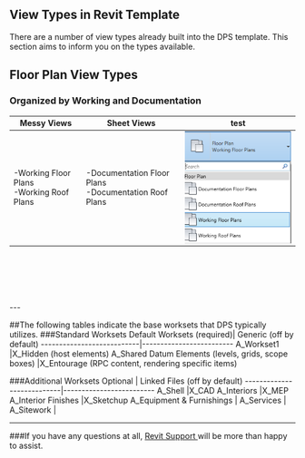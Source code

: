 ## View Types in Revit Template

There are a number of view types already built into the DPS template. This section aims to inform you on the types available.
## Floor Plan View Types 
### Organized by Working and Documentation

 Messy Views| Sheet Views | test
---|---|---
-Working Floor Plans</br> -Working Roof Plans |-Documentation Floor Plans</br> -Documentation Roof Plans|<img align = "right" src="images/2-2/0-floorplans.png">


<br>
<br>
<br>
<br>
<br>
---

##The following tables indicate the base worksets that DPS typically utilizes.
###Standard Worksets
Default Worksets (required)| Generic (off by default)
---------------------------|-------------------------
A_Workset1                 |X_Hidden (host elements)
A_Shared Datum Elements (levels, grids, scope boxes)   |X_Entourage (RPC content, rendering specific items)

###Additional Worksets
Optional                 | Linked Files (off by default)
---------------------------|-------------------------
A_Shell                |X_CAD
A_Interiors                |X_MEP
A_Interior Finishes                |X_Sketchup
A_Equipment & Furnishings                |
A_Services                 |
A_Sitework                 |

---

###If you have any questions at all, <a href ="/01_Introduction/1-2_revitsupport.md"> Revit Support </a> will be more than happy to assist.

